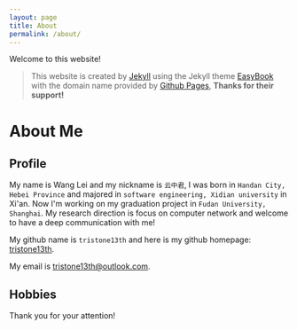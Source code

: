 ```yaml
---
layout: page
title: About
permalink: /about/
---
```


Welcome to this website!

> This website is created by [Jekyll](http://jekyllcn.com/) using the Jekyll theme [EasyBook](https://github.com/laobubu/jekyll-theme-EasyBook) with the domain name provided by [Github Pages](https://pages.github.com/), **Thanks for their support!**

# About Me

## Profile

My name is Wang Lei and my nickname is `云中君`, I was born in `Handan City, Hebei Province` and majored in `software engineering, Xidian university` in Xi'an. Now I'm working on my graduation project in `Fudan University, Shanghai`. My research direction is focus on computer network and welcome to have a deep communication with me!

My github name is `tristone13th` and here is my github homepage: [tristone13th](https://github.com/tristone13th).

My email is tristone13th@outlook.com.

## Hobbies









Thank you for your attention!
